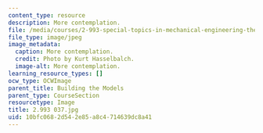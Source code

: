 ```yaml
---
content_type: resource
description: More contemplation.
file: /media/courses/2-993-special-topics-in-mechanical-engineering-the-art-and-science-of-boat-design-january-iap-2007/10bfc0682d542e85a8c4714639dc8a41_2993037.jpg
file_type: image/jpeg
image_metadata:
  caption: More contemplation.
  credit: Photo by Kurt Hasselbalch.
  image-alt: More contemplation.
learning_resource_types: []
ocw_type: OCWImage
parent_title: Building the Models
parent_type: CourseSection
resourcetype: Image
title: 2.993 037.jpg
uid: 10bfc068-2d54-2e85-a8c4-714639dc8a41
---
```


